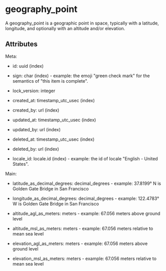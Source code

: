# geography_point


A geography_point is a geographic point in space, typically with a latitude, longitude, and optionally with an altitude and/or elevation.


## Attributes

Meta:

  * id: uuid (index)

  * sign: char (index) - example: the emoji "green check mark" for the semantics of "this item is complete".

  * lock_version: integer

  * created_at: timestamp_utc_usec (index)

  * created_by: url (index)

  * updated_at: timestamp_utc_usec (index)

  * updated_by: url (index)

  * deleted_at: timestamp_utc_usec (index)

  * deleted_by: url (index)

  * locale_id: locale.id (index) - example: the id of locale "English - United States".

Main:

  * latitude_as_decimal_degrees: decimal_degrees - example: 37.8199° N is Golden Gate Bridge in San Francisco

  * longitude_as_decimal_degrees: decimal_degrees - example: 122.4783° W is Golden Gate Bridge in San Francisco

  * altitude_agl_as_meters: meters - example: 67.056 meters above ground level

  * altitude_msl_as_meters: meters - example: 67.056 meters relative to mean sea level

  * elevation_agl_as_meters: meters - example: 67.056 meters above ground level

  * elevation_msl_as_meters: meters - example: 67.056 meters relative to mean sea level

